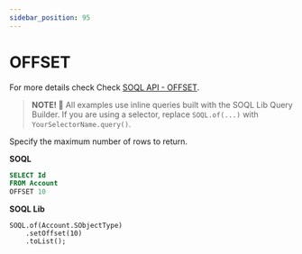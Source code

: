```yaml
---
sidebar_position: 95
---
```


# OFFSET

For more details check Check [SOQL API - OFFSET](../../api/standard-soql/soql.md#offset).

> **NOTE! 🚨**
> All examples use inline queries built with the SOQL Lib Query Builder.
> If you are using a selector, replace `SOQL.of(...)` with `YourSelectorName.query()`.

Specify the maximum number of rows to return.

**SOQL**

```sql
SELECT Id
FROM Account
OFFSET 10
```

**SOQL Lib**

```apex
SOQL.of(Account.SObjectType)
    .setOffset(10)
    .toList();
```
